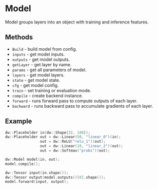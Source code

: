 # Model
Model groups layers into an object with training and inference features.

## Methods
* `Build` - build model from config.
* `inputs` - get model inputs.
* `outputs` - get model outputs.
* `getLayer` - get layer by name.
* `params` - get all parameters of model.
* `layers` - get model layers.
* `state` - get model state.
* `cfg` - get model config.
* `train` - set training or evaluation mode.
* `compile` - create backend instance.
* `forward` - runs forward pass to compute outputs of each layer.
* `backward` - runs backward pass to accumulate gradients of each layer.

## Example
```cpp
dw::Placeholder in(dw::Shape{32, 100});
dw::Placeholder out = dw::Linear(50, "linear_0")(in);
                out = dw::ReLU("relu_1")(out);
                out = dw::Linear(10, "linear_2")(out);
                out = dw::Softmax("probs")(out);

dw::Model model(in, out);
model.compile();

dw::Tensor input(in.shape());
dw::Tensor output(model.outputs()[0].shape());
model.forward(input, output);
```